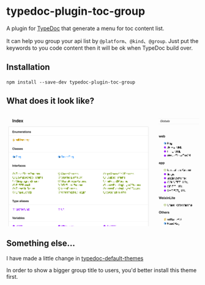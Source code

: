 # typedoc-plugin-toc-group

A plugin for [TypeDoc](https://github.com/TypeStrong/typedoc) that generate a menu for toc content list.

It can help you group your api list by `@platform`、`@kind`、`@group`. Just put the keywords to you code content then it will be ok when TypeDoc build over.

## Installation

```
npm install --save-dev typedoc-plugin-toc-group
```

## What does it look like?

![demo-snapshot](snapshot.png)

## Something else...

I have made a little change in [typedoc-default-themes](https://github.com/tangkunyin/typedoc-default-themes)

In order to show a bigger group title to users, you'd better install this theme first.
